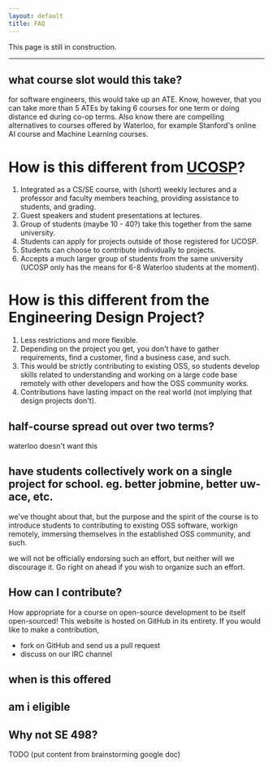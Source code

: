 ```yaml
---
layout: default
title: FAQ
---
```


This page is still in construction.





---




## what course slot would this take?

for software engineers, this would take up an ATE. Know, however, that you can take more than 5 ATEs by taking 6 courses for one term or doing distance ed during co-op terms. Also know there are compelling alternatives to courses offered by Waterloo, for example Stanford's online AI course and Machine Learning courses.


# How is this different from [UCOSP](http://ucosp.ca)?
1. Integrated as a CS/SE course, with (short) weekly lectures and a professor and faculty members teaching, providing assistance to students, and grading.
1. Guest speakers and student presentations at lectures.
1. Group of students (maybe 10 - 40?) take this together from the same university.
1. Students can apply for projects outside of those registered for UCOSP.
1. Students can choose to contribute individually to projects.
1. Accepts a much larger group of students from the same university (UCOSP only has the means for 6-8 Waterloo students at the moment).

# How is this different from the Engineering Design Project?
1. Less restrictions and more flexible.
1. Depending on the project you get, you don't have to gather requirements, find a customer, find a business case, and such.
1. This would be strictly contributing to existing OSS, so students develop skills related to understanding and working on a large code base remotely with other developers and how the OSS community works.
1. Contributions have lasting impact on the real world (not implying that design projects don't).

## half-course spread out over two terms?

waterloo doesn't want this


## have students collectively work on a single project for school. eg. better jobmine, better uw-ace, etc.

we've thought about that, but the purpose and the spirit of the course is to introduce students to contributing to existing OSS software, workign remotely, immersing themselves in the established OSS community, and such. 

we will not be officially endorsing such an effort, but neither will we discourage it. Go right on ahead if you wish to organize such an effort.


## How can I contribute?

How appropriate for a course on open-source development to be itself open-sourced! This website is hosted on GitHub in its entirety. If you would like to make a contribution,

- fork on GitHub and send us a pull request
- discuss on our IRC channel


## when is this offered

## am i eligible


## Why not SE 498?

TODO (put content from brainstorming google doc)
